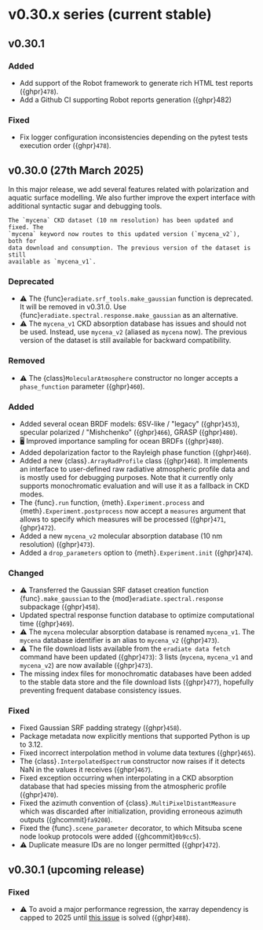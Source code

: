 # v0.30.x series (current stable)

## v0.30.1

### Added

- Add support of the Robot framework to generate rich HTML test reports ({ghpr}`478`).
- Add a Github CI supporting Robot reports generation ({ghpr}482)

### Fixed

- Fix logger configuration inconsistencies depending on the pytest tests execution order ({ghpr}`478`).

## v0.30.0 (27th March 2025)

In this major release, we add several features related with polarization and
aquatic surface modelling. We also further improve the expert interface with
additional syntactic sugar and debugging tools.

```{warning}
The `mycena` CKD dataset (10 nm resolution) has been updated and fixed. The
`mycena` keyword now routes to this updated version (`mycena_v2`), both for
data download and consumption. The previous version of the dataset is still
available as `mycena_v1`.
```

### Deprecated

* ⚠️ The {func}`eradiate.srf_tools.make_gaussian` function is deprecated. It
  will be removed in v0.31.0. Use {func}`eradiate.spectral.response.make_gaussian`
  as an alternative.
* ⚠️ The `mycena_v1` CKD absorption database has issues and should not be used.
  Instead, use `mycena_v2` (aliased as `mycena` now). The previous version of
  the dataset is still available for backward compatibility.

### Removed

* ⚠️ The {class}`MolecularAtmosphere` constructor no longer accepts a
  `phase_function` parameter ({ghpr}`460`).

### Added

* Added several ocean BRDF models: 6SV-like / "legacy" ({ghpr}`453`),
  specular polarized / "Mishchenko" ({ghpr}`466`), GRASP ({ghpr}`480`).
* 🖥️ Improved importance sampling for ocean BRDFs ({ghpr}`480`).
* Added depolarization factor to the Rayleigh phase function ({ghpr}`460`).
* Added a new {class}`.ArrayRadProfile` class ({ghpr}`468`). It implements an
  interface to user-defined raw radiative atmospheric profile data and is mostly
  used for debugging purposes. Note that it currently only supports
  monochromatic evaluation and will use it as a fallback in CKD modes.
* The {func}`.run` function, {meth}`.Experiment.process` and
  {meth}`.Experiment.postprocess` now accept a `measures` argument that allows
  to specify which measures will be processed ({ghpr}`471`, {ghpr}`472`).
* Added a new `mycena_v2` molecular absorption database (10 nm resolution)
  ({ghpr}`473`).
* Added a `drop_parameters` option to {meth}`.Experiment.init` ({ghpr}`474`).

### Changed

* ⚠️ Transferred the Gaussian SRF dataset creation function {func}`.make_gaussian`
  to the {mod}`eradiate.spectral.response` subpackage ({ghpr}`458`).
* Updated spectral response function database to optimize computational time
  ({ghpr}`469`).
* ⚠️ The `mycena` molecular absorption database is renamed `mycena_v1`. The
  `mycena` database identifier is an alias to `mycena_v2` ({ghpr}`473`).
* ⚠️ The file download lists available from the `eradiate data fetch` command
  have been updated ({ghpr}`473`): 3 lists (`mycena`, `mycena_v1` and
  `mycena_v2`) are now available ({ghpr}`473`).
* The missing index files for monochromatic databases have been added to the
  stable data store and the file download lists ({ghpr}`477`), hopefully
  preventing frequent database consistency issues.

### Fixed

* Fixed Gaussian SRF padding strategy ({ghpr}`458`).
* Package metadata now explicitly mentions that supported Python is up to 3.12.
* Fixed incorrect interpolation method in volume data textures ({ghpr}`465`).
* The {class}`.InterpolatedSpectrum` constructor now raises if it detects NaN
  in the values it receives ({ghpr}`467`).
* Fixed exception occurring when interpolating in a CKD absorption database that
  had species missing from the atmospheric profile ({ghpr}`470`).
* Fixed the azimuth convention of {class}`.MultiPixelDistantMeasure` which was
  discarded after initialization, providing erroneous azimuth outputs
  ({ghcommit}`fa9208`).
* Fixed the {func}`.scene_parameter` decorator, to which Mitsuba scene node
  lookup protocols were added ({ghcommit}`0b9cc5`).
* ⚠️ Duplicate measure IDs are no longer permitted ({ghpr}`472`).

## v0.30.1 (upcoming release)

### Fixed

* ⚠️ To avoid a major performance regression, the xarray dependency is capped
  to 2025 until [this issue](https://github.com/pydata/xarray/issues/10287) is
  solved ({ghpr}`488`).
